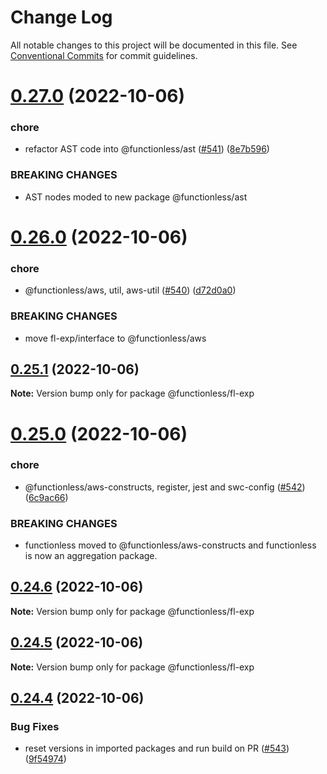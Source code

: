 # Change Log

All notable changes to this project will be documented in this file.
See [Conventional Commits](https://conventionalcommits.org) for commit guidelines.

# [0.27.0](https://github.com/functionless/functionless/compare/v0.26.0...v0.27.0) (2022-10-06)


### chore

* refactor AST code into @functionless/ast ([#541](https://github.com/functionless/functionless/issues/541)) ([8e7b596](https://github.com/functionless/functionless/commit/8e7b5965f39dd3be195c70c7e1bde984afef8aab))


### BREAKING CHANGES

* AST nodes moded to new package @functionless/ast





# [0.26.0](https://github.com/functionless/functionless/compare/v0.25.1...v0.26.0) (2022-10-06)


### chore

* @functionless/aws, util, aws-util ([#540](https://github.com/functionless/functionless/issues/540)) ([d72d0a0](https://github.com/functionless/functionless/commit/d72d0a0c2c9e5b004bad170b022f268510ebb637))


### BREAKING CHANGES

* move fl-exp/interface to @functionless/aws





## [0.25.1](https://github.com/functionless/functionless/compare/v0.25.0...v0.25.1) (2022-10-06)

**Note:** Version bump only for package @functionless/fl-exp





# [0.25.0](https://github.com/functionless/functionless/compare/v0.24.6...v0.25.0) (2022-10-06)


### chore

* @functionless/aws-constructs, register, jest and swc-config ([#542](https://github.com/functionless/functionless/issues/542)) ([6c9ac66](https://github.com/functionless/functionless/commit/6c9ac66b7ef6674f7666be918f1e7f04146827c3))


### BREAKING CHANGES

* functionless moved to @functionless/aws-constructs and functionless is now an aggregation package.





## [0.24.6](https://github.com/functionless/functionless/compare/v0.24.5...v0.24.6) (2022-10-06)

**Note:** Version bump only for package @functionless/fl-exp





## [0.24.5](https://github.com/functionless/functionless/compare/v0.24.4...v0.24.5) (2022-10-06)

**Note:** Version bump only for package @functionless/fl-exp





## [0.24.4](https://github.com/functionless/functionless/compare/v0.24.3...v0.24.4) (2022-10-06)


### Bug Fixes

* reset versions in imported packages and run build on PR ([#543](https://github.com/functionless/functionless/issues/543)) ([9f54974](https://github.com/functionless/functionless/commit/9f549743050666a9ee7b259076fdde1079121ccf))
